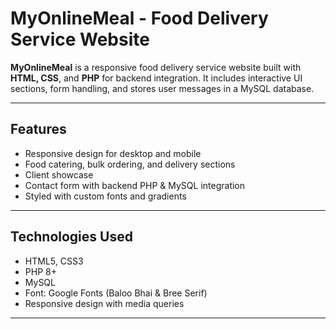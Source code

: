 # MyOnlineMeal - Food Delivery Service Website

**MyOnlineMeal** is a responsive food delivery service website built with **HTML, CSS**, and **PHP** for backend integration. It includes interactive UI sections, form handling, and stores user messages in a MySQL database.

---

##  Features

- Responsive design for desktop and mobile
- Food catering, bulk ordering, and delivery sections
- Client showcase
- Contact form with backend PHP & MySQL integration
- Styled with custom fonts and gradients

---

##  Technologies Used

- HTML5, CSS3
- PHP 8+
- MySQL
- Font: Google Fonts (Baloo Bhai & Bree Serif)
- Responsive design with media queries

---


